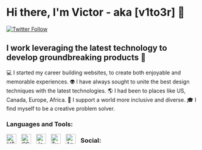 # Hi there, I'm Victor - aka [v1to3r] 👋 

[![Twitter Follow](https://img.shields.io/twitter/follow/v1t03r?color=1DA1F2&logo=twitter&style=for-the-badge)](https://twitter.com/intent/follow?original_referer=https%3A%2F%2Fgithub.com%2Fv1t03rr&screen_name=codeSTACKr)

## I work leveraging the latest technology to develop groundbreaking products 👋 

💻 I started my career building websites, to create both enjoyable and memorable experiences. 
👽 I have always sought to unite the best design techniques with the latest technologies.
🌎 I had been to places like US, Canada, Europe, Africa.
🌈 I support a world more inclusive and diverse.
🎓 I find myself to be a creative problem solver.

### Languages and Tools:

<img align="left" alt="HTML5" width="26px" src="https://cdn.jsdelivr.net/gh/devicons/devicon/icons/html5/html5-original.svg" style="padding-right:10px;" />
<img align="left" alt="CSS3" width="26px" src="https://cdn.jsdelivr.net/gh/devicons/devicon/icons/css3/css3-original.svg" style="padding-right:10px;" />
<img align="left" alt="JavaScript" width="26px" src="https://cdn.jsdelivr.net/gh/devicons/devicon/icons/javascript/javascript-original.svg" style="padding-right:10px;" />
<img align="left" alt="TypeScript" width="26px" src="https://cdn.jsdelivr.net/gh/devicons/devicon/icons/typeScript/typeScript-original.svg" style="padding-right:10px;" />
<img align="left" alt="Angular" width="26px" src="https://cdn.jsdelivr.net/gh/devicons/devicon/icons/angular/angular-original.svg" style="padding-right:10px;" />

### Social:

[instagram]: https://instagram.com/v1t03r
[linkedin]: https://linkedin.com/in/v1t03r
